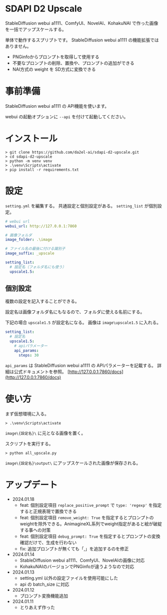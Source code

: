 
# SDAPI D2 Upscale

StableDiffusion webui a1111、ComfyUI、NovelAI、KohakuNAI で作った画像を一括でアップスケールする。

単体で動作するスプリプトです。
StableDiffusion webui a1111 の機能拡張ではありません。

- PNGinfoからプロンプトを取得して使用する
- 不要なプロンプトの削除、置換や、プロンプトの追加ができる
- NAI方式の weight を SD方式に変換できる


# 事前準備

StableDiffusion webui a1111 の API機能を使います。

webui の起動オプションに `--api` を付けて起動してください。


# インストール

```
> git clone https://github.com/da2el-ai/sdapi-d2-upscale.git
> cd sdapi-d2-upscale
> python -m venv venv
> .\venv\Scripts\activate
> pip install -r requirements.txt
```


# 設定

`setting.yml` を編集する。
共通設定と個別設定がある。
`setting_list` が個別設定。

```yaml
# webui url
webui_url: http://127.0.0.1:7860

# 画像フォルダ
image_folder: .\image

# ファイル名の最後に付ける識別子
image_suffix: _upscale

setting_list:
  # 設定名（フォルダ名にも使う）
  upscale1.5:
```

## 個別設定

複数の設定を記入することができる。

設定名は画像フォルダ名にもなるので、フォルダに使える名前にする。

下記の場合 `upscale1.5` が設定名になる。
画像は `image\upscale1.5` に入れる。


```yaml
setting_list:
  # 設定名
  upscale1.5:
    # apiパラメーター
    api_params:
      steps: 30
```

`api_params` は StableDiffusion webui a1111 の APIパラメーターを記載する。
詳細は公式ドキュメントを参照。
[http://127.0.0.1:7860/docs](http://127.0.0.1:7860/docs)


# 使い方


まず仮想環境に入る。

```
> .\venv\Scripts\activate
```

`image\{設定名}\` に元となる画像を置く。

スクリプトを実行する。

```
> python all_upscale.py
```

`image\{設定名}\output\` にアップスケールされた画像が保存される。


# アップデート

- 2024.01.18
  - feat: 個別設定項目 `replace_positive_prompt` で `type: 'regexp'` を指定すると正規表現で置換できる
  - feat: 個別設定項目 `remove_weight: True` を指定するとプロンプトのweightを除外できる。AnimagineXL系列でweight指定があると絵が破綻する事への対策
  - feat: 個別設定項目 `debug_prompt: True` を指定するとプロンプトの変換確認だけで、生成を行わない
  - fix: 追加プロンプトが無くても「,」を追加するのを修正
- 2024.01.14
  - StableDiffusion webui a1111、ComfyUI、NovelAIの画像に対応
  - KohakuNAIのバージョンでPNGinfoが違うようなので対応
- 2024.01.13
  - setting.yml 以外の設定ファイルを使用可能にした
  - api の batch_size に対応
- 2024.01.12
  - プロンプト変換機能追加
- 2024.01.11
  - とりあえず作った